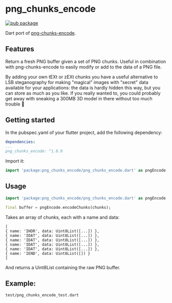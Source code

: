 # png_chunks_encode

[![pub package](https://img.shields.io/pub/v/png_chunks_encode.svg)](https://pub.dev/packages/png_chunks_encode)

Dart port of [png-chunks-encode](https://github.com/hughsk/png-chunks-encode).

## Features

Return a fresh PNG buffer given a set of PNG chunks. Useful in combination with png-chunks-encode to
easily modify or add to the data of a PNG file.

By adding your own tEXt or zEXt chunks you have a useful alternative to LSB steganography for
making "magical" images with "secret" data available for your applications: the data is hardly
hidden this way, but you can store as much as you like. If you really wanted to, you could probably
get away with sneaking a 300MB 3D model in there without too much trouble 👻

## Getting started

In the pubspec.yaml of your flutter project, add the following dependency:

```yaml
dependencies:
...
png_chunks_encode: ^1.0.0
```

Import it:

```dart
import 'package:png_chunks_encode/png_chunks_encode.dart' as pngEncode;
```

## Usage

```dart
import 'package:png_chunks_encode/png_chunks_encode.dart' as pngEncode;

final buffer = pngEncode.encodeChunks(chunks);
```

Takes an array of chunks, each with a name and data:
```
[
{ name: 'IHDR', data: Uint8List([...]) },
{ name: 'IDAT', data: Uint8List([...]) },
{ name: 'IDAT', data: Uint8List([...]) },
{ name: 'IDAT', data: Uint8List([...]) },
{ name: 'IDAT', data: Uint8List([...]) },
{ name: 'IEND', data: Uint8List([]) }
]
```
And returns a Uint8List containing the raw PNG buffer.

## Example:

`test/png_chunks_encode_test.dart`
